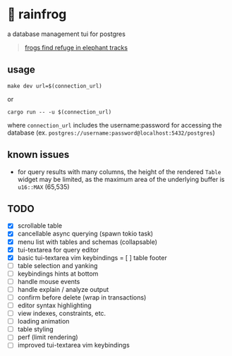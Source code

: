 # 🐸 rainfrog
a database management tui for postgres

> [frogs find refuge in elephant tracks](https://www.sciencedaily.com/releases/2019/06/190604131157.htm) 

## usage
`make dev url=$(connection_url)`

or

`cargo run -- -u $(connection_url)`

where `connection_url` includes the username:password for accessing the database (ex. `postgres://username:password@localhost:5432/postgres`)

## known issues
- for query results with many columns, the height of the rendered `Table` widget may be limited, as the maximum area of the underlying buffer is `u16::MAX` (65,535)

## TODO
- [x] scrollable table 
- [x] cancellable async querying (spawn tokio task)
- [x] menu list with tables and schemas (collapsable)
- [x] tui-textarea for query editor
- [x] basic tui-textarea vim keybindings
= [ ] table footer
- [ ] table selection and yanking
- [ ] keybindings hints at bottom
- [ ] handle mouse events
- [ ] handle explain / analyze output
- [ ] confirm before delete (wrap in transactions)
- [ ] editor syntax highlighting
- [ ] view indexes, constraints, etc.
- [ ] loading animation
- [ ] table styling
- [ ] perf (limit rendering)
- [ ] improved tui-textarea vim keybindings
